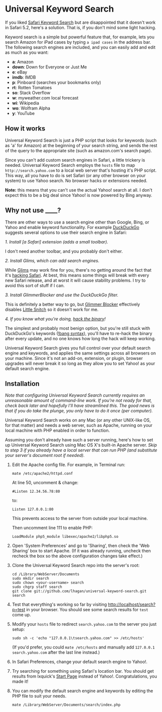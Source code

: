 # Universal Keyword Search

If you liked [Safari Keyword Search](https://github.com/arnemart/SafariKeywordSearch) but are disappointed that it doesn't work in Safari 5.2, here's a solution. That is, if you don't mind some light hacking.

Keyword search is a simple but powerful feature that, for example, lets you search Amazon for iPad cases by typing `a ipad cases` in the address bar. The following search engines are included, and you can easily add and edit as much as you want:

 * **a**: Amazon
 * **down**: Down for Everyone or Just Me
 * **e**: eBay
 * **imdb**: IMDB
 * **p**: Pinboard (searches your bookmarks only)
 * **rt**: Rotten Tomatoes
 * **so**: Stack Overflow
 * **w**: myweather.com local forecast
 * **wi**: Wikipedia
 * **wo**: Wolfram Alpha
 * **y**: YouTube

## How it works

Universal Keyword Search is just a PHP script that looks for keywords (such as 'a' for Amazon) at the beginning of your search string, and sends the rest of the query to the appropriate site (such as amazon.com's search page).

Since you can't add custom search engines in Safari, a little trickery is needed. Universal Keyword Search employs the `hosts` file to map `http://search.yahoo.com` to a local web server that's hosting it's PHP script. This way, all you have to do is set Safari (or any other browser on your system) to use Yahoo search. No browser hacks or extensions needed.

**Note:** this means that you can't use the actual Yahoo! search at all. I don't expect this to be a big deal since Yahoo! is now powered by Bing anyway.

## Why not use ____?

There are other ways to use a search engine other than Google, Bing, or Yahoo and enable keyword functionality. For example [DuckDuckGo](http://duckduckgo.com/) suggests several options to use their search engine in Safari:

*1. Install [a Safari] extension (adds a small toolbar).*

I don't need another toolbar, and you probably don't either.

*2. Install Glims, which can add search engines.*

While [Glims](http://www.machangout.com/) may work fine for you, there's no getting around the fact that it's [hacking Safari](http://macjournals.com/blog/2008/03/19/input-managers-are-not-plug-ins/). At best, this means some things will break with every new Safari release, and at worst it will cause stability problems. I try to avoid this sort of stuff if I can.

*3. Install GlimmerBlocker and use the DuckDuckGo filter.*

This is definitely a better way to go, but [Glimmer Blocker](http://glimmerblocker.org/) effectively disables [Little Snitch](http://www.obdev.at/products/littlesnitch/index.html) so it doesn't work for me.

*4. If you know what you're doing, [hack the binary](http://hints.macworld.com/article.php?story=20030514035516436)!*

The simplest and probably most benign option, but you're still stuck with DuckDuckGo's keywords ([!bang syntax](https://duckduckgo.com/bang.html)), you'll have to re-hack the binary after every update, and no one knows how long the hack will keep working.

Universal Keyword Search gives you full control over your default search engine and keywords, and applies the same settings across all browsers on your machine. Since it's not an add-on, extension, or plugin, browser upgrades will never break it so long as they allow you to set Yahoo! as your default search engine.

## Installation

*Note that configuring Universal Keyword Search currently requires an unreasonable amount of command-line work. If you're not ready for that, check back later and hopefully I'll have streamlined this. The good news is that if you do take the plunge, you only have to do it once (per computer).*

Universal Keyword Search works on any Mac (or any other UNIX-like OS, for that matter) and needs a web server, such as Apache, running on your local machine with PHP enabled in order to function.

Assuming you don't already have such a server running, here's how to set up Universal Keyword Search using Mac OS X's built-in Apache server. *Skip to step 3 if you already have a local server that can run PHP (and substitute your server's document root if needed).*
 
 1. Edit the Apache config file. For example, in Terminal run:

        mate /etc/apache2/httpd.conf

    At line 50, uncomment & change:
    
        #Listen 12.34.56.78:80
    
    to:
    
        Listen 127.0.0.1:80
    
    This prevents access to the server from outside your local machine.
    
    Then uncomment line 111 to enable PHP:
    
        LoadModule php5_module libexec/apache2/libphp5.so
    
 2. Open 'System Preferences' and go to 'Sharing', then check the 'Web Sharing' box to start Apache. (If it was already running, uncheck then recheck the box so the above configuration changes take effect.)
 
 3. Clone the Universal Keyword Search repo into the server's root:

        cd /Library/WebServer/Documents
        sudo mkdir search
        sudo chown <your-username> search
        sudo chgrp staff search
        git clone git://github.com/lhagan/universal-keyword-search.git search
     
 4. Test that everything's working so far by visiting [http://localhost/search?p=test](http://localhost/search?p=test) in your browser. You should see some search results for `test` come up.

 5. Modify your `hosts` file to redirect `search.yahoo.com` to the server you just setup:

        sudo sh -c 'echo "127.0.0.1\tsearch.yahoo.com" >> /etc/hosts'
    
    (If you'd prefer, you could `mate /etc/hosts` and manually add `127.0.0.1  search.yahoo.com` after the last line instead.)

 6. In Safari Preferences, change your default search engine to Yahoo!.
 
 7. Try searching for something using Safari's location bar. You should get results from Ixquick's [Start Page](https://startpage.com/) instead of Yahoo!. Congratulations, you made it!
 
 8. You can modify the default search engine and keywords by editing the PHP file to suit your needs.
 
        mate /Library/WebServer/Documents/search/index.php

